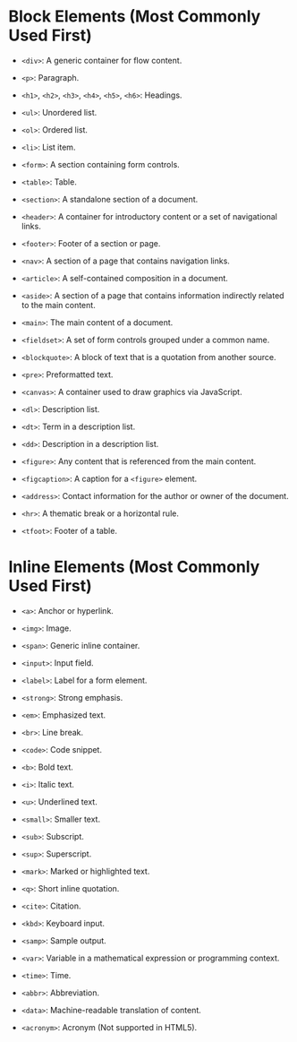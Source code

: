 # Block Elements (Most Commonly Used First)

- `<div>`: A generic container for flow content.

- `<p>`: Paragraph.

- `<h1>`, `<h2>`, `<h3>`, `<h4>`, `<h5>`, `<h6>`: Headings.

- `<ul>`: Unordered list.

- `<ol>`: Ordered list.

- `<li>`: List item.

- `<form>`: A section containing form controls.

- `<table>`: Table.

- `<section>`: A standalone section of a document.

- `<header>`: A container for introductory content or a set of navigational links.

- `<footer>`: Footer of a section or page.

- `<nav>`: A section of a page that contains navigation links.

- `<article>`: A self-contained composition in a document.

- `<aside>`: A section of a page that contains information indirectly related to the main content.

- `<main>`: The main content of a document.

- `<fieldset>`: A set of form controls grouped under a common name.

- `<blockquote>`: A block of text that is a quotation from another source.

- `<pre>`: Preformatted text.

- `<canvas>`: A container used to draw graphics via JavaScript.

- `<dl>`: Description list.

- `<dt>`: Term in a description list.

- `<dd>`: Description in a description list.

- `<figure>`: Any content that is referenced from the main content.

- `<figcaption>`: A caption for a `<figure>` element.

- `<address>`: Contact information for the author or owner of the document.

- `<hr>`: A thematic break or a horizontal rule.

- `<tfoot>`: Footer of a table.

# Inline Elements (Most Commonly Used First)

- `<a>`: Anchor or hyperlink.

- `<img>`: Image.

- `<span>`: Generic inline container.

- `<input>`: Input field.

- `<label>`: Label for a form element.

- `<strong>`: Strong emphasis.

- `<em>`: Emphasized text.

- `<br>`: Line break.

- `<code>`: Code snippet.

- `<b>`: Bold text.

- `<i>`: Italic text.

- `<u>`: Underlined text.

- `<small>`: Smaller text.

- `<sub>`: Subscript.

- `<sup>`: Superscript.

- `<mark>`: Marked or highlighted text.

- `<q>`: Short inline quotation.

- `<cite>`: Citation.

- `<kbd>`: Keyboard input.

- `<samp>`: Sample output.

- `<var>`: Variable in a mathematical expression or programming context.

- `<time>`: Time.

- `<abbr>`: Abbreviation.

- `<data>`: Machine-readable translation of content.

- `<acronym>`: Acronym (Not supported in HTML5).
